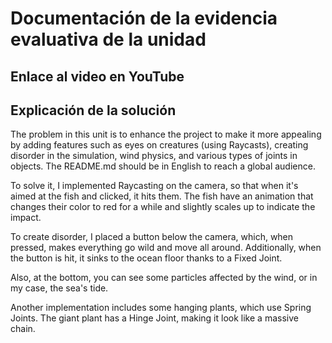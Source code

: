# Documentación de la evidencia evaluativa de la unidad

## Enlace al video en YouTube


## Explicación de la solución
The problem in this unit is to enhance the project to make it more appealing by adding features such as eyes on creatures (using Raycasts), creating disorder in the simulation, wind physics, and various types of joints in objects. The README.md should be in English to reach a global audience.

To solve it, I implemented Raycasting on the camera, so that when it's aimed at the fish and clicked, it hits them. The fish have an animation that changes their color to red for a while and slightly scales up to indicate the impact.

To create disorder, I placed a button below the camera, which, when pressed, makes everything go wild and move all around. Additionally, when the button is hit, it sinks to the ocean floor thanks to a Fixed Joint.

Also, at the bottom, you can see some particles affected by the wind, or in my case, the sea's tide.

Another implementation includes some hanging plants, which use Spring Joints. The giant plant has a Hinge Joint, making it look like a massive chain.
